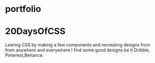 # portfolio

# 20DaysOfCSS

Learing CSS by making a few components and recreating designs from from anywhere and everywhere I find some good designs be it Dribble, Pinterest,Behance. 


